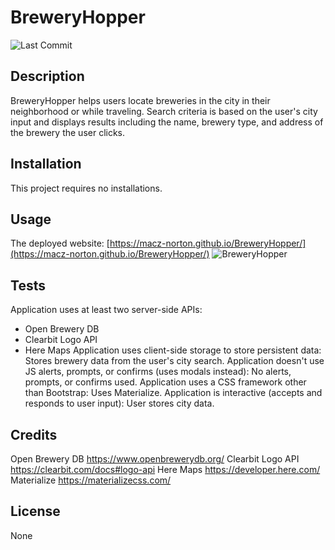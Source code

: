 # BreweryHopper
![Last Commit](https://img.shields.io/github/last-commit/macz-norton/BreweryHopper)
## Description
BreweryHopper helps users locate breweries in the city in their neighborhood or while traveling. Search criteria is based on the user's city input and displays results including the name, brewery type, and address of the brewery the user clicks.
## Installation
This project requires no installations. 
## Usage
The deployed website: [https://macz-norton.github.io/BreweryHopper/](https://macz-norton.github.io/BreweryHopper/)
![BreweryHopper](https://user-images.githubusercontent.com/71162422/99883645-a4f1aa00-2bdd-11eb-86ba-1d0bdb40cb79.png)
## Tests
Application uses at least two server-side APIs:
* Open Brewery DB
* Clearbit Logo API
* Here Maps
Application uses client-side storage to store persistent data: Stores brewery data from the user's city search.
Application doesn't use JS alerts, prompts, or confirms (uses modals instead): No alerts, prompts, or confirms used.
Application uses a CSS framework other than Bootstrap: Uses Materialize.
Application is interactive (accepts and responds to user input): User stores city data.
## Credits
Open Brewery DB
https://www.openbrewerydb.org/
Clearbit Logo API
https://clearbit.com/docs#logo-api
Here Maps
https://developer.here.com/
Materialize
https://materializecss.com/
## License
None
